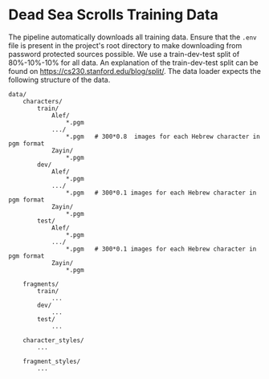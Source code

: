 # Dead Sea Scrolls Training Data

The pipeline automatically downloads all training data.
Ensure that the `.env` file is present in the project's root directory to make downloading from password protected sources possible.
We use a train-dev-test split of 80%-10%-10% for all data.
An explanation of the train-dev-test split can be found on <https://cs230.stanford.edu/blog/split/>.
The data loader expects the following structure of the data.

    data/
        characters/
            train/
                Alef/
                    *.pgm 
                .../
                    *.pgm   # 300*0.8  images for each Hebrew character in pgm format
                Zayin/
                    *.pgm
            dev/
                Alef/
                    *.pgm 
                .../
                    *.pgm   # 300*0.1 images for each Hebrew character in pgm format
                Zayin/
                    *.pgm
            test/
                Alef/
                    *.pgm 
                .../
                    *.pgm   # 300*0.1 images for each Hebrew character in pgm format
                Zayin/
                    *.pgm

        fragments/
            train/
                ...
            dev/
                ...
            test/
                ...

        character_styles/
            ...

        fragment_styles/
            ...
